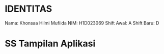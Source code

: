 # IDENTITAS

Nama: Khonsaa Hilmi Mufiida
NIM: H1D023069
Shift Awal: A
Shift Baru: D

# SS Tampilan Aplikasi

